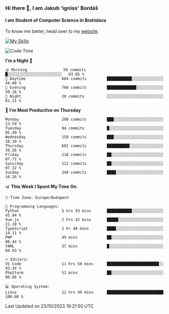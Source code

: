 ### Hi there 👋, I am Jakub 'igniss' Bordáš

#### I am Student of Computer Science in Bratislava
To know me better, head over to my [website](https://bordas.sk).

[![My Skills](https://skillicons.dev/icons?i=js,html,css,figma,svelte,java,kotlin,python,postgresql,typescript,nest,nodejs)](https://bordas.sk)


<!--START_SECTION:waka-->
![Code Time](http://img.shields.io/badge/Code%20Time-1%2C244%20hrs%2022%20mins-blue)

**I'm a Night 🦉** 

```text
🌞 Morning                59 commits          █░░░░░░░░░░░░░░░░░░░░░░░░   03.85 % 
🌆 Daytime                684 commits         ███████████░░░░░░░░░░░░░░   44.68 % 
🌃 Evening                768 commits         █████████████░░░░░░░░░░░░   50.16 % 
🌙 Night                  20 commits          ░░░░░░░░░░░░░░░░░░░░░░░░░   01.31 % 
```
📅 **I'm Most Productive on Thursday** 

```text
Monday                   208 commits         ███░░░░░░░░░░░░░░░░░░░░░░   13.59 % 
Tuesday                  84 commits          █░░░░░░░░░░░░░░░░░░░░░░░░   05.49 % 
Wednesday                159 commits         ███░░░░░░░░░░░░░░░░░░░░░░   10.39 % 
Thursday                 601 commits         ██████████░░░░░░░░░░░░░░░   39.26 % 
Friday                   118 commits         ██░░░░░░░░░░░░░░░░░░░░░░░   07.71 % 
Saturday                 112 commits         ██░░░░░░░░░░░░░░░░░░░░░░░   07.32 % 
Sunday                   249 commits         ████░░░░░░░░░░░░░░░░░░░░░   16.26 % 
```


📊 **This Week I Spent My Time On** 

```text
🕑︎ Time Zone: Europe/Budapest

💬 Programming Languages: 
Python                   5 hrs 53 mins       ███████████░░░░░░░░░░░░░░   45.94 % 
Vue.js                   2 hrs 42 mins       █████░░░░░░░░░░░░░░░░░░░░   21.10 % 
TypeScript               1 hr 48 mins        ████░░░░░░░░░░░░░░░░░░░░░   14.11 % 
PHP                      49 mins             ██░░░░░░░░░░░░░░░░░░░░░░░   06.44 % 
YAML                     37 mins             █░░░░░░░░░░░░░░░░░░░░░░░░   04.93 % 

🔥 Editors: 
VS Code                  11 hrs 58 mins      ███████████████████████░░   93.34 % 
PhpStorm                 51 mins             ██░░░░░░░░░░░░░░░░░░░░░░░   06.66 % 

💻 Operating System: 
Linux                    12 hrs 49 mins      █████████████████████████   100.00 % 
```


 Last Updated on 23/10/2023 19:21:50 UTC
<!--END_SECTION:waka-->
